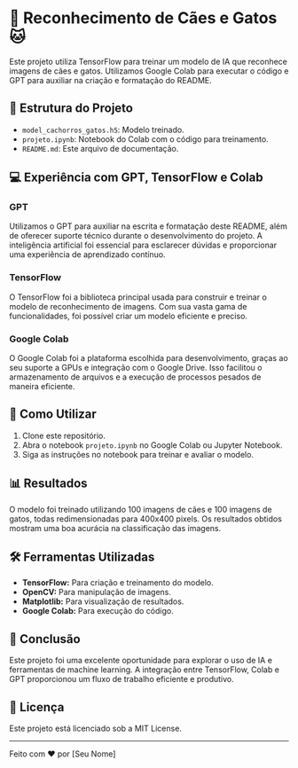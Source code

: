 
# 🐶 Reconhecimento de Cães e Gatos 🐱

Este projeto utiliza TensorFlow para treinar um modelo de IA que reconhece imagens de cães e gatos. Utilizamos Google Colab para executar o código e GPT para auxiliar na criação e formatação do README.

## 📁 Estrutura do Projeto

- `model_cachorros_gatos.h5`: Modelo treinado.
- `projeto.ipynb`: Notebook do Colab com o código para treinamento.
- `README.md`: Este arquivo de documentação.

## 💻 Experiência com GPT, TensorFlow e Colab

### GPT

Utilizamos o GPT para auxiliar na escrita e formatação deste README, além de oferecer suporte técnico durante o desenvolvimento do projeto. A inteligência artificial foi essencial para esclarecer dúvidas e proporcionar uma experiência de aprendizado contínuo.

### TensorFlow

O TensorFlow foi a biblioteca principal usada para construir e treinar o modelo de reconhecimento de imagens. Com sua vasta gama de funcionalidades, foi possível criar um modelo eficiente e preciso.

### Google Colab

O Google Colab foi a plataforma escolhida para desenvolvimento, graças ao seu suporte a GPUs e integração com o Google Drive. Isso facilitou o armazenamento de arquivos e a execução de processos pesados de maneira eficiente.

## 🚀 Como Utilizar

1. Clone este repositório.
2. Abra o notebook `projeto.ipynb` no Google Colab ou Jupyter Notebook.
3. Siga as instruções no notebook para treinar e avaliar o modelo.

## 📊 Resultados

O modelo foi treinado utilizando 100 imagens de cães e 100 imagens de gatos, todas redimensionadas para 400x400 pixels. Os resultados obtidos mostram uma boa acurácia na classificação das imagens.

## 🛠️ Ferramentas Utilizadas

- **TensorFlow:** Para criação e treinamento do modelo.
- **OpenCV:** Para manipulação de imagens.
- **Matplotlib:** Para visualização de resultados.
- **Google Colab:** Para execução do código.

## 📝 Conclusão

Este projeto foi uma excelente oportunidade para explorar o uso de IA e ferramentas de machine learning. A integração entre TensorFlow, Colab e GPT proporcionou um fluxo de trabalho eficiente e produtivo.

## 📄 Licença

Este projeto está licenciado sob a MIT License.

---

Feito com ❤️ por [Seu Nome]
